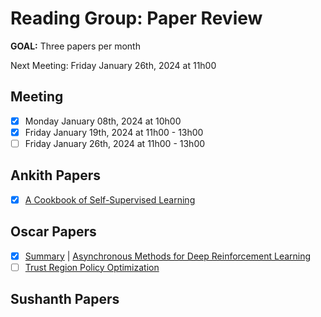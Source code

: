 # Reading Group: Paper Review

**GOAL:** Three papers per month

Next Meeting: Friday January 26th, 2024 at 11h00


## Meeting
- [x] Monday January 08th, 2024 at 10h00
- [x] Friday January 19th, 2024 at 11h00 - 13h00
- [ ] Friday January 26th, 2024 at 11h00 - 13h00

## Ankith Papers

- [x] [A Cookbook of Self-Supervised Learning](https://arxiv.org/abs/2304.12210)

## Oscar Papers

- [x] [Summary](001_oscar_A3C.md) | [Asynchronous Methods for Deep Reinforcement Learning](https://arxiv.org/abs/1602.01783)
- [ ] [Trust Region Policy Optimization](https://arxiv.org/pdf/1502.05477.pdf)

## Sushanth Papers
